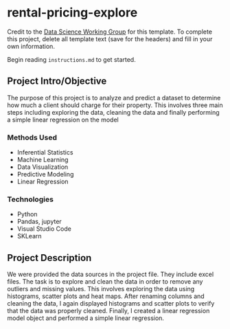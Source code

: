 # rental-pricing-explore

Credit to the [Data Science Working Group](http://datascience.codeforsanfrancisco.org) for this template. To complete this project, delete all template text (save for the headers) and fill in your own information.

Begin reading `instructions.md` to get started.

## Project Intro/Objective
The purpose of this project is to analyze and predict a dataset to determine how much a client should charge for their property. This involves three main steps including exploring the data, cleaning the data and finally performing a simple linear regression on the model

### Methods Used
* Inferential Statistics
* Machine Learning
* Data Visualization
* Predictive Modeling
* Linear Regression

### Technologies
* Python
* Pandas, jupyter
* Visual Studio Code
* SKLearn

## Project Description
We were provided the data sources in the project file. They include excel files. The task is to explore and clean the data in order to remove any outliers and missing values. This involves exploring the data using histograms, scatter plots and heat maps. After renaming columns and cleaning the data, I again displayed histograms and scatter plots to verify that the data was properly cleaned. Finally, I created a linear regression model object and performed a simple linear regression.

